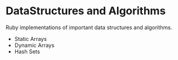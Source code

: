 # DataStructures and Algorithms
Ruby implementations of important data structures and algorithms.

* Static Arrays
* Dynamic Arrays
* Hash Sets
